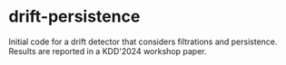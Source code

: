 # drift-persistence
Initial code for a drift detector that considers filtrations and persistence. Results are reported in a KDD'2024 workshop paper.

